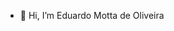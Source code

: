 - 👋 Hi, I’m Eduardo Motta de Oliveira

<!---
- 👀 I’m interested in software development in general, but specially 
- 🌱 I’m currently learning ...
- 💞️ I’m looking to collaborate on ...
- 📫 How to reach me ...


Edu15/Edu15 is a ✨ special ✨ repository because its `README.md` (this file) appears on your GitHub profile.
You can click the Preview link to take a look at your changes.
--->
